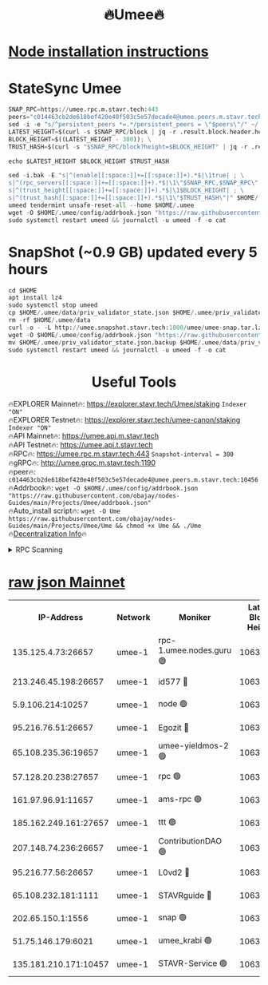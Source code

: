 <h1 align="center"> 🔥Umee🔥</h1>


[Node installation instructions](https://github.com/obajay/nodes-Guides/tree/main/Projects/Umee)
=
# StateSync Umee
```python
SNAP_RPC=https://umee.rpc.m.stavr.tech:443
peers="c014463cb2de618bef420e40f503c5e57decade4@umee.peers.m.stavr.tech:10456"
sed -i -e "s/^persistent_peers *=.*/persistent_peers = \"$peers\"/" ~/.umee/config/config.toml
LATEST_HEIGHT=$(curl -s $SNAP_RPC/block | jq -r .result.block.header.height); \
BLOCK_HEIGHT=$((LATEST_HEIGHT - 300)); \
TRUST_HASH=$(curl -s "$SNAP_RPC/block?height=$BLOCK_HEIGHT" | jq -r .result.block_id.hash)

echo $LATEST_HEIGHT $BLOCK_HEIGHT $TRUST_HASH

sed -i.bak -E "s|^(enable[[:space:]]+=[[:space:]]+).*$|\1true| ; \
s|^(rpc_servers[[:space:]]+=[[:space:]]+).*$|\1\"$SNAP_RPC,$SNAP_RPC\"| ; \
s|^(trust_height[[:space:]]+=[[:space:]]+).*$|\1$BLOCK_HEIGHT| ; \
s|^(trust_hash[[:space:]]+=[[:space:]]+).*$|\1\"$TRUST_HASH\"|" $HOME/.umee/config/config.toml
umeed tendermint unsafe-reset-all --home $HOME/.umee
wget -O $HOME/.umee/config/addrbook.json "https://raw.githubusercontent.com/obajay/nodes-Guides/main/Projects/Umee/addrbook.json"
sudo systemctl restart umeed && journalctl -u umeed -f -o cat
```
# SnapShot (~0.9 GB) updated every 5 hours
```python
cd $HOME
apt install lz4
sudo systemctl stop umeed
cp $HOME/.umee/data/priv_validator_state.json $HOME/.umee/priv_validator_state.json.backup
rm -rf $HOME/.umee/data
curl -o - -L http://umee.snapshot.stavr.tech:1000/umee/umee-snap.tar.lz4 | lz4 -c -d - | tar -x -C $HOME/.umee --strip-components 2
wget -O $HOME/.umee/config/addrbook.json "https://raw.githubusercontent.com/obajay/nodes-Guides/main/Projects/Umee/addrbook.json"
mv $HOME/.umee/priv_validator_state.json.backup $HOME/.umee/data/priv_validator_state.json
sudo systemctl restart umeed && journalctl -u umeed -f -o cat
```
 <h1 align="center"> Useful Tools</h1>

🔥EXPLORER Mainnet🔥:      https://explorer.stavr.tech/Umee/staking             `Indexer "ON"` \
🔥EXPLORER Testnet🔥:        https://explorer.stavr.tech/umee-canon/staking      `Indexer "ON"` \
🔥API Mainnet🔥:                   https://umee.api.m.stavr.tech \
🔥API Testnet🔥:                     https://umee.api.t.stavr.tech \
🔥RPC🔥:                           https://umee.rpc.m.stavr.tech:443                     `Snapshot-interval = 300` \
🔥gRPC🔥:                              http://umee.grpc.m.stavr.tech:1190 \
🔥peer🔥:                     `c014463cb2de618bef420e40f503c5e57decade4@umee.peers.m.stavr.tech:10456` \
🔥Addrbook🔥:    ```wget -O $HOME/.umee/config/addrbook.json "https://raw.githubusercontent.com/obajay/nodes-Guides/main/Projects/Umee/addrbook.json"``` \
🔥Auto_install script🔥: ```wget -O Ume https://raw.githubusercontent.com/obajay/nodes-Guides/main/Projects/Umee/Ume && chmod +x Ume && ./Ume``` \
🔥[Decentralization Info](https://github.com/obajay/StateSync-snapshots/tree/main/Projects/Umee/Decentralization)🔥

<details>
<summary>RPC Scanning</summary>

<h2 align="center"> We scan nodes in real time every 4 hours. And we provide the final result of RPC endpoints.
We cannot influence the operation of these nodes in any way. </h2>


```python
If Voting Power is higher than 0 --> then the Node is a validator of the network and may be subject to attack and be a potential threat to the chain.
```
```python
We marked such validators with a red symbol
```

</details>

[raw json Mainnet](https://rpc-check.umeem.stavr.tech/umeem/rpc-umeem-result.json)
=



<table><tr><th>IP-Address</th><th>Network</th><th>Moniker</th><th>Latest Block Height</th><th>Earliest Block Height</th><th>Catching Up</th><th>Tx Index</th><th>Voting Power</th><th>Scan Time</th></tr><tr><td>135.125.4.73:26657</td><td>umee-1</td><td>rpc-1.umee.nodes.guru 🟢</td><td>10630462</td><td>5167386</td><td>False</td><td>on</td><td>0</td><td>2024-02-17T07:09:11.265431903UTC</td></tr><tr><td>213.246.45.198:26657</td><td>umee-1</td><td>id577 🔴</td><td>10630449</td><td>7100001</td><td>False</td><td>on</td><td>35115896</td><td>2024-02-17T07:07:54.828756926UTC</td></tr><tr><td>5.9.106.214:10257</td><td>umee-1</td><td>node 🟢</td><td>10630458</td><td>7942001</td><td>False</td><td>on</td><td>0</td><td>2024-02-17T07:08:47.537411003UTC</td></tr><tr><td>95.216.76.51:26657</td><td>umee-1</td><td>Egozit 🔴</td><td>10630462</td><td>8262001</td><td>False</td><td>off</td><td>38499285</td><td>2024-02-17T07:09:10.926767716UTC</td></tr><tr><td>65.108.235.36:19657</td><td>umee-1</td><td>umee-yieldmos-2 🟢</td><td>10630444</td><td>9575548</td><td>False</td><td>on</td><td>0</td><td>2024-02-17T07:07:23.707816452UTC</td></tr><tr><td>57.128.20.238:27657</td><td>umee-1</td><td>rpc 🟢</td><td>10630459</td><td>10337379</td><td>False</td><td>on</td><td>0</td><td>2024-02-17T07:08:56.020379335UTC</td></tr><tr><td>161.97.96.91:11657</td><td>umee-1</td><td>ams-rpc 🟢</td><td>10630465</td><td>10352001</td><td>False</td><td>on</td><td>0</td><td>2024-02-17T07:09:31.675580078UTC</td></tr><tr><td>185.162.249.161:27657</td><td>umee-1</td><td>ttt 🟢</td><td>10630456</td><td>10381617</td><td>False</td><td>on</td><td>0</td><td>2024-02-17T07:08:38.221382944UTC</td></tr><tr><td>207.148.74.236:26657</td><td>umee-1</td><td>ContributionDAO 🟢</td><td>10630463</td><td>10484838</td><td>False</td><td>off</td><td>0</td><td>2024-02-17T07:09:18.388819071UTC</td></tr><tr><td>95.216.77.56:26657</td><td>umee-1</td><td>L0vd2 🔴</td><td>10630465</td><td>10530465</td><td>False</td><td>off</td><td>38406228</td><td>2024-02-17T07:09:31.362747158UTC</td></tr><tr><td>65.108.232.181:1111</td><td>umee-1</td><td>STAVRguide 🔴</td><td>10630443</td><td>10560001</td><td>False</td><td>on</td><td>357732</td><td>2024-02-17T07:07:21.249344912UTC</td></tr><tr><td>202.65.150.1:1556</td><td>umee-1</td><td>snap 🟢</td><td>10630457</td><td>10626084</td><td>False</td><td>on</td><td>0</td><td>2024-02-17T07:08:45.222134451UTC</td></tr><tr><td>51.75.146.179:6021</td><td>umee-1</td><td>umee_krabi 🟢</td><td>10630461</td><td>10626703</td><td>False</td><td>on</td><td>0</td><td>2024-02-17T07:09:04.417960335UTC</td></tr><tr><td>135.181.210.171:10457</td><td>umee-1</td><td>STAVR-Service 🟢</td><td>10630463</td><td>10629665</td><td>False</td><td>on</td><td>0</td><td>2024-02-17T07:09:18.698397451UTC</td></tr></table>
